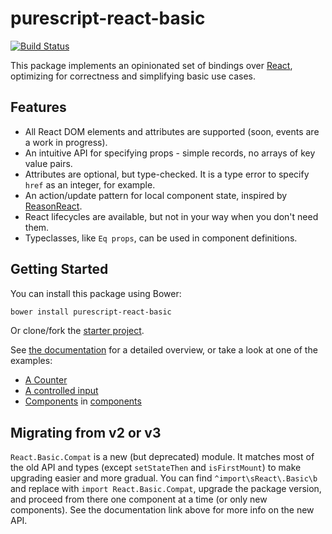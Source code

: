# purescript-react-basic

[![Build Status](https://travis-ci.org/lumihq/purescript-react-basic.svg?branch=master)](https://travis-ci.org/lumihq/purescript-react-basic)

This package implements an opinionated set of bindings over [React](https://reactjs.org), optimizing for correctness and simplifying basic use cases.

## Features

- All React DOM elements and attributes are supported (soon, events are a work in progress).
- An intuitive API for specifying props - simple records, no arrays of key value pairs.
- Attributes are optional, but type-checked. It is a type error to specify `href` as an integer, for example.
- An action/update pattern for local component state, inspired by [ReasonReact](https://reasonml.github.io/reason-react/).
- React lifecycles are available, but not in your way when you don't need them.
- Typeclasses, like `Eq props`, can be used in component definitions.

## Getting Started

You can install this package using Bower:

```sh
bower install purescript-react-basic
```

Or clone/fork the [starter project](https://github.com/lumihq/react-basic-starter).

See [the documentation](https://pursuit.purescript.org/packages/purescript-react-basic/docs/React.Basic) for a detailed overview, or take a look at one of the examples:

- [A Counter](./examples/counter/src/Counter.purs)
- [A controlled input](./examples/controlled-input/src/ControlledInput.purs)
- [Components](./examples/component/src/ToggleButton.purs) in [components](./examples/component/src/Container.purs)

## Migrating from v2 or v3

`React.Basic.Compat` is a new (but deprecated) module. It matches most of the old API and types (except `setStateThen` and `isFirstMount`) to make upgrading easier and more gradual. You can find `^import\sReact\.Basic\b` and replace with `import React.Basic.Compat`, upgrade the package version, and proceed from there one component at a time (or only new components). See the documentation link above for more info on the new API.
